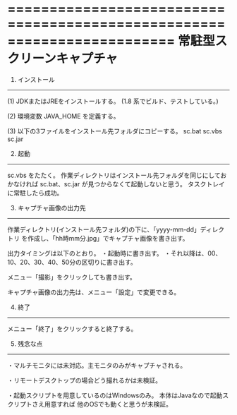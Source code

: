 ========================================================================
常駐型スクリーンキャプチャ
========================================================================

1. インストール
---------------

(1) JDKまたはJREをインストールする。
    (1.8 系でビルド、テストしている。)

(2) 環境変数 JAVA_HOME を定義する。

(3) 以下の3ファイルをインストール先フォルダにコピーする。
      sc.bat
      sc.vbs
      sc.jar


2. 起動
-------

sc.vbs をたたく。
作業ディレクトリはインストール先フォルダを同じにしておかなければ
sc.bat、sc.jar が見つからなくて起動しないと思う。
タスクトレイに常駐したら成功。


3. キャプチャ画像の出力先
-------------------------

作業ディレクトリ(インストール先フォルダ)の下に、「yyyy-mm-dd」ディレクトリ
を作成し、「hh時mm分.jpg」でキャプチャ画像を書き出す。

出力タイミングは以下のとおり。
・起動時に書き出す。
・それ以降は、00、10、20、30、40、50分の区切りに書き出す。

メニュー「撮影」をクリックしても書き出す。

キャプチャ画像の出力先は、メニュー「設定」で変更できる。


4. 終了
-------

メニュー「終了」をクリックすると終了する。


5. 残念な点
-----------

・マルチモニタには未対応。主モニタのみがキャプチャされる。

・リモートデスクトップの場合どう撮れるかは未検証。

・起動スクリプトを用意しているのはWindowsのみ。
  本体はJavaなので起動スクリプトさえ用意すれば
  他のOSでも動くと思うが未検証。
